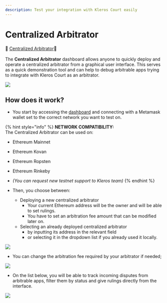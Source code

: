 ```yaml
---
description: Test your integration with Kleros Court easily
---
```


# Centralized Arbitrator

🔨 [Centralized Arbitrator](https://centralizedarbitrator.kleros.io)🔨\
\
The **Centralized Arbitrator** dashboard allows anyone to quickly deploy and operate a centralized arbitrator from a graphical user interface. This serves as a quick demonstration tool and can help to debug arbitrable apps trying to integrate with Kleros Court as an arbitrator.

![](<../../../../.gitbook/assets/image (52).png>)

## How does it work?

* You start by accessing the [dashboard](https://centralizedarbitrator.kleros.io) and connecting with a Metamask wallet set to the correct network you want to test on.

{% hint style="info" %}
**NETWORK COMPATIBILITY:** \
The Centralized Arbitrator can be used on:

* Ethereum Mainnet
* Ethereum Kovan
* Ethereum Ropsten
* Ethereum Rinkeby
* _(You can request new testnet support to Kleros team)_
{% endhint %}

* Then, you choose between:
  * Deploying a new centralized arbitrator
    * Your current Ethereum address will be the owner and will be able to set rulings.
    * You have to set an arbitration fee amount that can be modified later on.
  * Selecting an already deployed centralized arbitrator
    * by inputting its address in the relevant field
    * or selecting it in the dropdown list if you already used it locally.

![](<../../../../.gitbook/assets/image (54) (1).png>)

* You can change the arbitration fee required by your arbitrator if needed;

![](<../../../../.gitbook/assets/image (53) (1).png>)

* On the list below, you will be able to track incoming disputes from arbitrable apps, filter them by status and give rulings directly from the interface.

![](<../../../../.gitbook/assets/image (57).png>)
